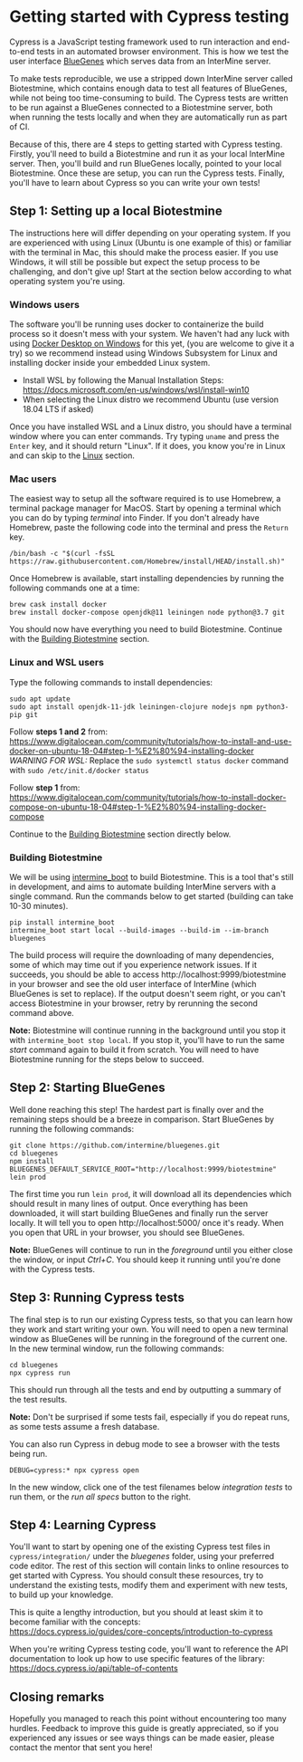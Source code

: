 # Getting started with Cypress testing

Cypress is a JavaScript testing framework used to run interaction and end-to-end tests in an automated browser environment.
This is how we test the user interface [BlueGenes](https://github.com/intermine/bluegenes) which serves data from an InterMine server.

To make tests reproducible, we use a stripped down InterMine server called Biotestmine, which contains enough data to test all features
of BlueGenes, while not being too time-consuming to build. The Cypress tests are written to be run against a BlueGenes connected to a
Biotestmine server, both when running the tests locally and when they are automatically run as part of CI.

Because of this, there are 4 steps to getting started with Cypress testing. Firstly, you'll need to build a Biotestmine and run it
as your local InterMine server. Then, you'll build and run BlueGenes locally, pointed to your local Biotestmine. Once these are setup,
you can run the Cypress tests. Finally, you'll have to learn about Cypress so you can write your own tests!

## Step 1: Setting up a local Biotestmine

The instructions here will differ depending on your operating system. If you are experienced with using Linux (Ubuntu is one example of this)
or familiar with the terminal in Mac, this should make the process easier. If you use Windows, it will still be possible but expect the
setup process to be challenging, and don't give up! Start at the section below according to what operating system you're using.

### Windows users

The software you'll be running uses docker to containerize the build process so it doesn't mess with your system. We haven't had any luck
with using [Docker Desktop on Windows](https://docs.docker.com/docker-for-windows/install/) for this yet, (you are welcome to give it a try)
so we recommend instead using Windows Subsystem for Linux and installing docker inside your embedded Linux system.

- Install WSL by following the Manual Installation Steps: https://docs.microsoft.com/en-us/windows/wsl/install-win10
- When selecting the Linux distro we recommend Ubuntu (use version 18.04 LTS if asked)

Once you have installed WSL and a Linux distro, you should have a terminal window where you can enter commands. Try typing `uname`
and press the `Enter` key, and it should return "Linux". If it does, you know you're in Linux and can skip to the [Linux](#Linux-and-WSL-users) section.

### Mac users

The easiest way to setup all the software required is to use Homebrew, a terminal package manager for MacOS. Start by opening a terminal
which you can do by typing *terminal* into Finder. If you don't already have Homebrew, paste the following code into the terminal and press
the `Return` key.

```
/bin/bash -c "$(curl -fsSL https://raw.githubusercontent.com/Homebrew/install/HEAD/install.sh)"
```

Once Homebrew is available, start installing dependencies by running the following commands one at a time:

```
brew cask install docker
brew install docker-compose openjdk@11 leiningen node python@3.7 git
```

You should now have everything you need to build Biotestmine. Continue with the [Building Biotestmine](#Building-Biotestmine) section.

### Linux and WSL users

Type the following commands to install dependencies:

```
sudo apt update
sudo apt install openjdk-11-jdk leiningen-clojure nodejs npm python3-pip git
```

Follow **steps 1 and 2** from:  
https://www.digitalocean.com/community/tutorials/how-to-install-and-use-docker-on-ubuntu-18-04#step-1-%E2%80%94-installing-docker  
*WARNING FOR WSL:* Replace the `sudo systemctl status docker` command with `sudo /etc/init.d/docker status`

Follow **step 1** from:  
https://www.digitalocean.com/community/tutorials/how-to-install-docker-compose-on-ubuntu-18-04#step-1-%E2%80%94-installing-docker-compose

Continue to the [Building Biotestmine](#Building-Biotestmine) section directly below.

### Building Biotestmine

We will be using [intermine_boot](https://github.com/intermine/intermine_boot) to build Biotestmine. This is a tool that's still in development,
and aims to automate building InterMine servers with a single command. Run the commands below to get started (building can take 10-30 minutes).

```
pip install intermine_boot
intermine_boot start local --build-images --build-im --im-branch bluegenes
```

The build process will require the downloading of many dependencies, some of which may time out if you experience network issues.
If it succeeds, you should be able to access http://localhost:9999/biotestmine in your browser and see the old user interface
of InterMine (which BlueGenes is set to replace). If the output doesn't seem right, or you can't access Biotestmine in your browser,
retry by rerunning the second command above.

**Note:** Biotestmine will continue running in the background until you stop it with `intermine_boot stop local`. If you stop it,
you'll have to run the same *start* command again to build it from scratch. You will need to have Biotestmine running for the steps
below to succeed.

## Step 2: Starting BlueGenes

Well done reaching this step! The hardest part is finally over and the remaining steps should be a breeze in comparison. Start
BlueGenes by running the following commands:

```
git clone https://github.com/intermine/bluegenes.git
cd bluegenes
npm install
BLUEGENES_DEFAULT_SERVICE_ROOT="http://localhost:9999/biotestmine" lein prod
```

The first time you run `lein prod`, it will download all its dependencies which should result in many lines of output. Once everything has been
downloaded, it will start building BlueGenes and finally run the server locally. It will tell you to open http://localhost:5000/ once it's ready.
When you open that URL in your browser, you should see BlueGenes.

**Note:** BlueGenes will continue to run in the *foreground* until you either close the window, or input *Ctrl+C*. You should keep it running
until you're done with the Cypress tests.

## Step 3: Running Cypress tests

The final step is to run our existing Cypress tests, so that you can learn how they work and start writing your own.
You will need to open a new terminal window as BlueGenes will be running in the foreground of the current one.
In the new terminal window, run the following commands:

```
cd bluegenes
npx cypress run
```

This should run through all the tests and end by outputting a summary of the test results.

**Note:** Don't be surprised if some tests fail, especially if you do repeat runs, as some tests assume a fresh database.

You can also run Cypress in debug mode to see a browser with the tests being run.

```
DEBUG=cypress:* npx cypress open
```

In the new window, click one of the test filenames below *integration tests* to run them, or the *run all specs* button to the right.

## Step 4: Learning Cypress

You'll want to start by opening one of the existing Cypress test files in `cypress/integration/` under the *bluegenes* folder, using
your preferred code editor. The rest of this section will contain links to online resources to get started with Cypress. You should
consult these resources, try to understand the existing tests, modify them and experiment with new tests, to build up your knowledge.

This is quite a lengthy introduction, but you should at least skim it to become familiar with the concepts:  
https://docs.cypress.io/guides/core-concepts/introduction-to-cypress

When you're writing Cypress testing code, you'll want to reference the API documentation to look up how to use specific features of the library:  
https://docs.cypress.io/api/table-of-contents

## Closing remarks

Hopefully you managed to reach this point without encountering too many hurdles. Feedback to improve this guide is greatly appreciated,
so if you experienced any issues or see ways things can be made easier, please contact the mentor that sent you here!
